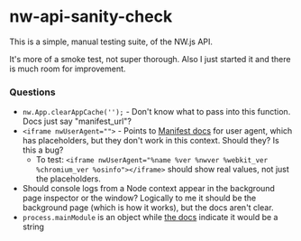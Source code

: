 # nw-api-sanity-check

This is a simple, manual testing suite, of the NW.js API.

It's more of a smoke test, not super thorough. Also I just started it and there is much room for improvement.


### Questions

* `nw.App.clearAppCache('');` - Don't know what to pass into this function. Docs just say "manifest_url"?
* `<iframe nwUserAgent="">` - Points to [Manifest docs](https://nwjs.readthedocs.io/en/latest/References/Manifest%20Format/#user-agent) for user agent, which has placeholders, but they don't work in this context. Should they? Is this a bug?
  * To test: `<iframe nwUserAgent="%name %ver %nwver %webkit_ver %chromium_ver %osinfo"></iframe>` should show real values, not just the placeholders.
* Should console logs from a Node context appear in the background page inspector or the window? Logically to me it should be the background page (which is how it works), but the docs aren't clear.
* `process.mainModule` is an object while [the docs](https://nwjs.readthedocs.io/en/latest/References/Changes%20to%20Node/#process) indicate it would be a string
